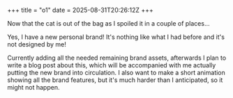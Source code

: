 +++
title = "o1"
date = 2025-08-31T20:26:12Z
+++

Now that the cat is out of the bag as I spoiled it in a couple of places…

Yes, I have a new personal brand! It's nothing like what I had before and it's not designed by me!

Currently adding all the needed remaining brand assets, afterwards I plan to write a blog post about this, which will be accompanied with me actually putting the new brand into circulation. I also want to make a short animation showing all the brand features, but it's much harder than I anticipated, so it might not happen.
